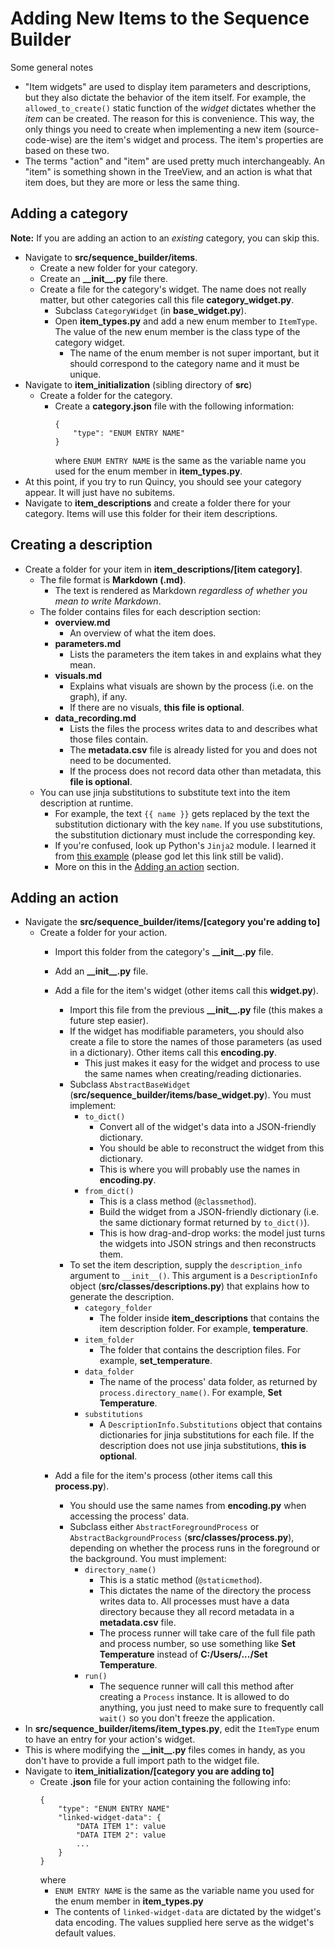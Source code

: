 # Adding New Items to the Sequence Builder
Some general notes
- "Item widgets" are used to display item parameters and descriptions, but they also dictate the behavior of the item itself. For example, the `allowed_to_create()` static function of the *widget* dictates whether the *item* can be created. The reason for this is convenience. This way, the only things you need to create when implementing a new item (source-code-wise) are the item's widget and process. The item's properties are based on these two.
- The terms "action" and "item" are used pretty much interchangeably. An "item" is something shown in the TreeView, and an action is what that item does, but they are more or less the same thing.

## Adding a category
**Note:** If you are adding an action to an *existing* category, you can skip this.

- Navigate to **src/sequence_builder/items**.
    - Create a new folder for your category.
    - Create an **\_\_init\_\_.py** file there.
    - Create a file for the category's widget. The name does not really matter, but other categories call this file **category_widget.py**.
        - Subclass `CategoryWidget` (in **base_widget.py**).
        - Open **item_types.py** and add a new enum member to `ItemType`. The value of the new enum member is the class type of the category widget.
            - The name of the enum member is not super important, but it should correspond to the category name and it must be unique.
- Navigate to **item_initialization** (sibling directory of **src**)
    - Create a folder for the category.
        - Create a **category.json** file with the following information:
            ```
            {
                "type": "ENUM ENTRY NAME"
            }
            ```
            where `ENUM ENTRY NAME` is the same as the variable name you used for the enum member in **item_types.py**.
- At this point, if you try to run Quincy, you should see your category appear. It will just have no subitems.
- Navigate to **item_descriptions** and create a folder there for your category. Items will use this folder for their item descriptions.

## Creating a description
- Create a folder for your item in **item_descriptions/[item category]**.
    - The file format is **Markdown (.md)**.
        - The text is rendered as Markdown *regardless of whether you mean to write Markdown*.
    - The folder contains files for each description section:
        - **overview.md**
            - An overview of what the item does.
        - **parameters.md**
            - Lists the parameters the item takes in and explains what they mean.
        - **visuals.md**
            - Explains what visuals are shown by the process (i.e. on the graph), if any.
            - If there are no visuals, **this file is optional**.
        - **data_recording.md**
            - Lists the files the process writes data to and describes what those files contain.
            - The **metadata.csv** file is already listed for you and does not need to be documented.
            - If the process does not record data other than metadata, this **file is optional**.
    - You can use jinja substitutions to substitute text into the item description at runtime.
        - For example, the text `{{ name }}` gets replaced by the text the substitution dictionary with the key `name`. If you use substitutions, the substitution dictionary must include the corresponding key.
        - If you're confused, look up Python's `Jinja2` module. I learned it from [this example](https://www.geeksforgeeks.org/getting-started-with-jinja-template/)
        (please god let this link still be valid).
        - More on this in the [Adding an action](#adding-an-action) section.

## Adding an action
- Navigate the **src/sequence_builder/items/[category you're adding to]**
    - Create a folder for your action.
        - Import this folder from the category's **\_\_init\_\_.py** file.
        - Add an **\_\_init\_\_.py** file.
        - Add a file for the item's widget (other items call this **widget.py**).
            - Import this file from the previous **\_\_init\_\_.py** file (this makes a future step easier).
            - If the widget has modifiable parameters, you should also create a file to store the names of those parameters (as used in a dictionary). Other items call this **encoding.py**.
                - This just makes it easy for the widget and process to use the same names when creating/reading dictionaries.
            - Subclass `AbstractBaseWidget` (**src/sequence_builder/items/base_widget.py**). You must implement:
                - `to_dict()`
                    - Convert all of the widget's data into a JSON-friendly dictionary.
                    - You should be able to reconstruct the widget from this dictionary.
                    - This is where you will probably use the names in **encoding.py**.
                - `from_dict()`
                    - This is a class method (`@classmethod`).
                    - Build the widget from a JSON-friendly dictionary (i.e. the same dictionary format returned by `to_dict()`).
                    - This is how drag-and-drop works: the model just turns the widgets into JSON strings and then reconstructs them.
            - To set the item description, supply the `description_info` argument to `__init__()`. This argument is a `DescriptionInfo` object (**src/classes/descriptions.py**) that explains how to generate the description.
                - `category_folder`
                    - The folder inside **item_descriptions** that contains the item description folder. For example, **temperature**.
                - `item_folder`
                    - The folder that contains the description files. For example, **set_temperature**.
                - `data_folder`
                    - The name of the process' data folder, as returned by `process.directory_name()`. For example, **Set Temperature**.
                - `substitutions`
                    - A `DescriptionInfo.Substitutions` object that contains dictionaries for jinja substitutions for each file. If the description does not use jinja substitutions, **this is optional**.

        - Add a file for the item's process (other items call this **process.py**).
            - You should use the same names from **encoding.py** when accessing the process' data.
            - Subclass either `AbstractForegroundProcess` or `AbstractBackgroundProcess` (**src/classes/process.py**), depending on whether the process runs in the foreground or the background. You must implement:
                - `directory_name()`
                    - This is a static method (`@staticmethod`).
                    - This dictates the name of the directory the process writes data to. All processes must have a data directory because they all record metadata in a **metadata.csv** file.
                    - The process runner will take care of the full file path and process number, so use something like **Set Temperature** instead of **C:/Users/.../Set Temperature**.
                - `run()`
                    - The sequence runner will call this method after creating a `Process` instance. It is allowed to do anything, you just need to make sure to frequently call `wait()` so you don't freeze the application.
- In **src/sequence_builder/items/item_types.py**, edit the `ItemType` enum to have an entry for your action's widget.
- This is where modifying the **\_\_init\_\_.py** files comes in handy, as you don't have to provide a full import path to the widget file.
- Navigate to **item_initialization/[category you are adding to]**
    - Create **.json** file for your action containing the following info:
        ```
        {
            "type": "ENUM ENTRY NAME"
            "linked-widget-data": {
                "DATA ITEM 1": value
                "DATA ITEM 2": value
                ...
            }
        }
        ```
        where
        - `ENUM ENTRY NAME` is the same as the variable name you used for the enum member in **item_types.py**
        - The contents of `linked-widget-data` are dictated by the widget's data encoding. The values supplied here serve as the widget's default values.
